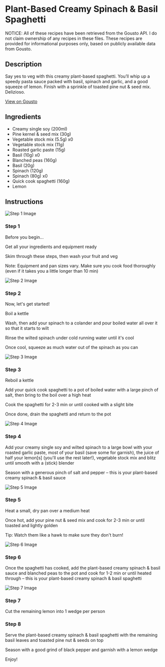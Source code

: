 # Plant-Based Creamy Spinach & Basil Spaghetti

NOTICE: All of these recipes have been retrieved from the Gousto API. I do not claim ownership of any recipes in these files. These recipes are provided for informational purposes only, based on publicly available data from Gousto.

## Description

Say yes to veg with this creamy plant-based spaghetti. You’ll whip up a speedy pasta sauce packed with basil, spinach and garlic, and a good squeeze of lemon. Finish with a sprinkle of toasted pine nut & seed mix. Delizioso.

[View on Gousto](https://www.gousto.co.uk/recipes/cookbook/plant-based-creamy-spinach-basil-spaghetti)

## Ingredients

- Creamy single soy (200ml)
- Pine kernel & seed mix (30g)
- Vegetable stock mix (5.5g) x0
- Vegetable stock mix (11g)
- Roasted garlic paste (15g)
- Basil (10g) x0
- Blanched peas (160g)
- Basil (20g)
- Spinach (120g)
- Spinach (80g) x0
- Quick cook spaghetti (160g)
- Lemon

## Instructions

![Step 1 Image](https://production-media.gousto.co.uk/cms/recipe-step-image/Admin10mm-Step-1-1664291826055-x200.jpg)

### Step 1

Before you begin...

Get all your ingredients and equipment ready

Skim through these steps, then wash your fruit and veg

Note: Equipment and pan sizes vary. Make sure you cook food thoroughly (even if it takes you a little longer than 10 min)

![Step 2 Image](https://production-media.gousto.co.uk/cms/recipe-step-image/Step-2-1664291769432-x200.jpg)

### Step 2

Now, let's get started!

Boil a kettle

Wash, then add your spinach to a colander and pour boiled water all over it so that it starts to wilt

Rinse the wilted spinach under cold running water until it's cool

Once cool, squeeze as much water out of the spinach as you can

![Step 3 Image](https://production-media.gousto.co.uk/cms/recipe-step-image/Step-3-1664291774542-x200.jpg)

### Step 3

Reboil a kettle

Add your quick cook spaghetti to a pot of boiled water with a large pinch of salt, then bring to the boil over a high heat

Cook the spaghetti for 2-3 min or until cooked with a slight bite

Once done, drain the spaghetti and return to the pot

![Step 4 Image](https://production-media.gousto.co.uk/cms/recipe-step-image/Step-4-1664291780126-x200.jpg)

### Step 4

Add your creamy single soy and wilted spinach to a large bowl with your roasted garlic paste, most of your basil (save some for garnish), the juice of half your lemon[s] (you'll use the rest later!), vegetable stock mix and blitz until smooth with a (stick) blender

Season with a generous pinch of salt and pepper – this is your plant-based creamy spinach & basil sauce

![Step 5 Image](https://production-media.gousto.co.uk/cms/recipe-step-image/Step-5-1664291784038-x200.jpg)

### Step 5

Heat a small, dry pan over a medium heat

Once hot, add your pine nut & seed mix and cook for 2-3 min or until toasted and lightly golden

Tip: Watch them like a hawk to make sure they don't burn!

![Step 6 Image](https://production-media.gousto.co.uk/cms/recipe-step-image/Step-6-1664291788114-x200.jpg)

### Step 6

Once the spaghetti has cooked, add the plant-based creamy spinach & basil sauce and blanched peas to the pot and cook for 1-2 min or until heated through – this is your plant-based creamy spinach & basil spaghetti

![Step 7 Image](https://production-media.gousto.co.uk/cms/recipe-step-image/Step-7-1664291792400-x200.jpg)

### Step 7

Cut the remaining lemon into 1 wedge per person

### Step 8

Serve the plant-based creamy spinach & basil spaghetti with the remaining basil leaves and toasted pine nut & seeds on top

Season with a good grind of black pepper and garnish with a lemon wedge

Enjoy!


